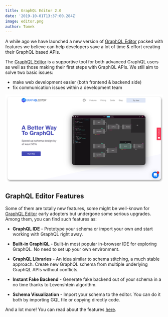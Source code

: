 ```yaml
---
title: GraphQL Editor 2.0 
date: '2019-10-01T13:37:00.284Z'
image: editor.png
author: Tomek
---
```

  
A while ago we have launched a new version of [GraphQL Editor](https://graphqleditor.com/) packed with features we believe can help developers save a lot of time & effort creating their GraphQL based APIs.

The [GraphQL Editor](https://graphqleditor.com/) is a supportive tool for both advanced GraphQL users as well as those making their first steps with GraphQL APIs. We still aim to solve two basic issues:

- make web development easier (both frontend & backend side)
- fix communication issues within a development team

[![GraphQL Editor](editor.png)](https://graphqleditor.com/)


## GraphQL Editor Features

Some of them are totally new features, some might be well-known for [GraphQL Editor](https://graphqleditor.com/) early adopters but undergone some serious upgrades. Among them, you can find such features as:

- **GraphQL IDE** - Prototype your schema or import your own and start working with GraphQL right away.

- **Built-in GraphiQL** - Built-in most popular in-browser IDE for exploring GraphQL. No need to set up your own environment.

- **GraphQL Libraries** -  An idea similar to schema stitching, a much stable approach. Create new GraphQL schema from multiple underlying GraphQL APIs without conflicts.

- **Instant Fake Backend** - Generate fake backend out of your schema in a no time thanks to Levenshtein algorithm.

- **Schema Visualization** - Import your schema to the editor. You can do it both by importing GQL file or copying directly code.

And a lot more! You can read about the features [here](https://graphqleditor.com/features).




